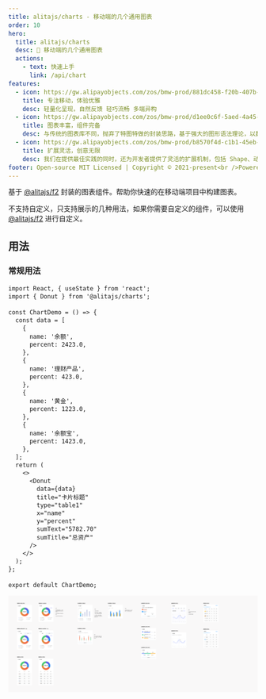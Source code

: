 ```yaml
---
title: alitajs/charts - 移动端的几个通用图表
order: 10
hero:
  title: alitajs/charts
  desc: 📖 移动端的几个通用图表
  actions:
    - text: 快速上手
      link: /api/chart
features:
  - icon: https://gw.alipayobjects.com/zos/bmw-prod/881dc458-f20b-407b-947a-95104b5ec82b/k79dm8ih_w144_h144.png
    title: 专注移动，体验优雅
    desc: 轻量化呈现，自然反馈 轻巧流畅 多端异构
  - icon: https://gw.alipayobjects.com/zos/bmw-prod/d1ee0c6f-5aed-4a45-a507-339a4bfe076c/k7bjsocq_w144_h144.png
    title: 图表丰富，组件完备
    desc: 与传统的图表库不同，抛弃了特图特做的封装思路，基于强大的图形语法理论，以数据驱动，通过图形语法的组合灵活构建各类图表，目前可绘制 50+ 图表类型（当然，还可以更多），覆盖各类场景 在提供基础的图表可视化能力外，我们还提供了丰富图表功能组件，满足各种功能需求。
  - icon: https://gw.alipayobjects.com/zos/bmw-prod/b8570f4d-c1b1-45eb-a1da-abff53159967/kj9t990h_w144_h144.png
    title: 扩展灵活，创意无限
    desc: 我们在提供最佳实践的同时，还为开发者提供了灵活的扩展机制，包括 Shape、动画以及交互的自定义能力，当然还有图表样式的个性化定制，满足各种个性化的图表要求。
footer: Open-source MIT Licensed | Copyright © 2021-present<br />Powered by xiaohuoni
---
```


基于 [@alitajs/f2](https://github.com/alitajs/f2) 封装的图表组件。帮助你快速的在移动端项目中构建图表。

不支持自定义，只支持展示的几种用法，如果你需要自定义的组件，可以使用 [@alitajs/f2](https://github.com/alitajs/f2) 进行自定义。

## 用法

### 常规用法

```tsx
import React, { useState } from 'react';
import { Donut } from '@alitajs/charts';

const ChartDemo = () => {
  const data = [
    {
      name: '余额',
      percent: 2423.0,
    },
    {
      name: '理财产品',
      percent: 423.0,
    },
    {
      name: '黄金',
      percent: 1223.0,
    },
    {
      name: '余额宝',
      percent: 1423.0,
    },
  ];
  return (
    <>
      <Donut
        data={data}
        title="卡片标题"
        type="table1"
        x="name"
        y="percent"
        sumText="5782.70"
        sumTitle="总资产"
      />
    </>
  );
};

export default ChartDemo;
```

![image](../image.webp)
